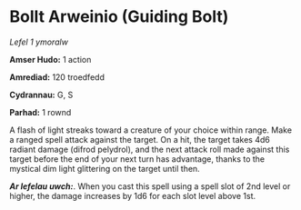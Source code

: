 # Bollt Arweinio (Guiding Bolt)

*Lefel 1 ymoralw*

**Amser Hudo:** 1 action

**Amrediad:** 120 troedfedd

**Cydrannau:** G, S

**Parhad:** 1 rownd

A flash of light streaks toward a creature of your choice within range. Make a ranged spell attack against the target. On a hit, the target takes 4d6 radiant damage (difrod pelydrol), and the next attack roll made against this target before the end of your next turn has advantage, thanks to the mystical dim light glittering on the target until then.

***Ar lefelau uwch:***. When you cast this spell using a spell slot of 2nd level or higher, the damage increases by 1d6 for each slot level above 1st.